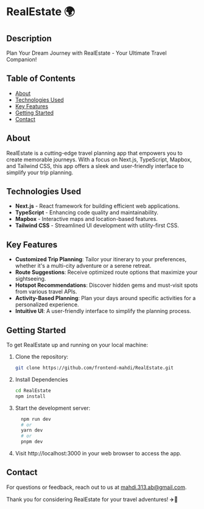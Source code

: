# RealEstate 🌍

## Description

Plan Your Dream Journey with RealEstate - Your Ultimate Travel Companion!

## Table of Contents

- [About](#about)
- [Technologies Used](#technologies-used)
- [Key Features](#key-features)
- [Getting Started](#getting-started)
- [Contact](#contact)

## About

RealEstate is a cutting-edge travel planning app that empowers you to create memorable journeys. With a focus on Next.js, TypeScript, Mapbox, and Tailwind CSS, this app offers a sleek and user-friendly interface to simplify your trip planning.

## Technologies Used

- **Next.js** - React framework for building efficient web applications.
- **TypeScript** - Enhancing code quality and maintainability.
- **Mapbox** - Interactive maps and location-based features.
- **Tailwind CSS** - Streamlined UI development with utility-first CSS.

## Key Features

- **Customized Trip Planning**: Tailor your itinerary to your preferences, whether it's a multi-city adventure or a serene retreat.
- **Route Suggestions**: Receive optimized route options that maximize your sightseeing.
- **Hotspot Recommendations**: Discover hidden gems and must-visit spots from various travel APIs.
- **Activity-Based Planning**: Plan your days around specific activities for a personalized experience.
- **Intuitive UI**: A user-friendly interface to simplify the planning process.

## Getting Started

To get RealEstate up and running on your local machine:

1. Clone the repository:

   ```sh
   git clone https://github.com/frontend-mahdi/RealEstate.git

   ```

2. Install Dependencies

   ```sh
   cd RealEstate
   npm install

   ```

3. Start the development server:

   ```sh
     npm run dev
     # or
     yarn dev
     # or
     pnpm dev

   ```

4. Visit http://localhost:3000 in your web browser to access the app.

## Contact

For questions or feedback, reach out to us at mahdi.313.ab@gmail.com.

Thank you for considering RealEstate for your travel adventures! ✈️🌴
